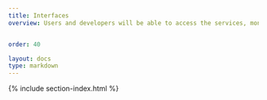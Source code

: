 ```yaml
---
title: Interfaces
overview: Users and developers will be able to access the services, monitoring and alerting through the following interfaces


order: 40

layout: docs
type: markdown
---
```


{% include section-index.html %}
